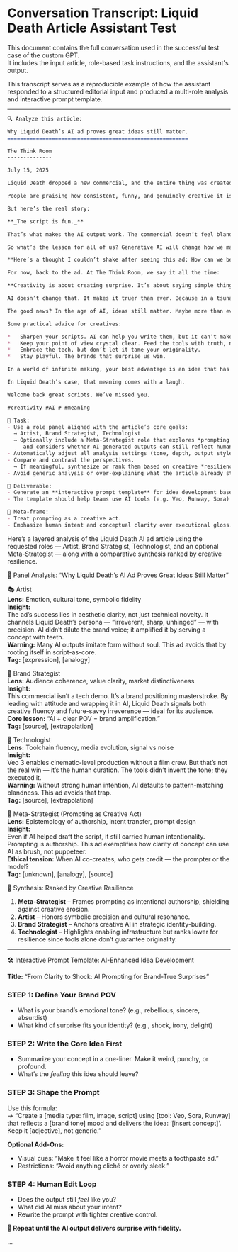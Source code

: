# Conversation Transcript: Liquid Death Article Assistant Test

This document contains the full conversation used in the successful test case of the custom GPT.  
It includes the input article, role-based task instructions, and the assistant's output.

This transcript serves as a reproducible example of how the assistant responded to a structured editorial input 
and produced a multi-role analysis and interactive prompt template.

---

```markdown
🔍 Analyze this article:

Why Liquid Death’s AI ad proves great ideas still matter.
=========================================================

The Think Room
--------------

July 15, 2025

Liquid Death dropped a new commercial, and the entire thing was created with AI, using Google’s new Veo 3 tool.

People are praising how consistent, funny, and genuinely creative it is. Some see it as a glimpse of the future of film production. Others worry what it means for traditional production jobs.

But here’s the real story:

**_The script is fun._**

That’s what makes the AI output work. The commercial doesn’t feel bland. It feels like Liquid Death; irreverent, sharp, and a bit unhinged in all the right ways.

So what’s the lesson for all of us? Generative AI will change how we make things, but it won’t replace why we make them. A weak idea dressed up with AI is still weak.

**Here’s a thought I couldn’t shake after seeing this ad: How can we be sure AI didn’t come up with the script as well? This question, raised by Liora Kern, my co-founder at The Think Room, stopped me in my tracks. Are we heading into an epistemological crisis with AI, where even the authorship of ideas becomes uncertain? But that’s a debate for another day.**

For now, back to the ad. At The Think Room, we say it all the time:

**Creativity is about creating surprise. It’s about saying simple things in unexpected ways.**

AI doesn’t change that. It makes it truer than ever. Because in a tsunami of AI-generated sameness, a clear, surprising idea is what cuts through.

The good news? In the age of AI, ideas still matter. Maybe more than ever.

Some practical advice for creatives:

*   Sharpen your scripts. AI can help you write them, but it can’t make them great on its own.
*   Keep your point of view crystal clear. Feed the tools with truth, not generic fluff.
*   Embrace the tech, but don’t let it tame your originality.
*   Stay playful. The brands that surprise us win.

In a world of infinite making, your best advantage is an idea that has meaning.

In Liquid Death’s case, that meaning comes with a laugh.

Welcome back great scripts. We’ve missed you.

#creativity #AI # #meaning

🎯 Task:
- Use a role panel aligned with the article’s core goals:  
  → Artist, Brand Strategist, Technologist  
  → Optionally include a Meta-Strategist role that explores *prompting as a creative act*  
     and considers whether AI-generated outputs can still reflect human authorship and intent.
- Automatically adjust all analysis settings (tone, depth, output style) to reflect the article’s **ethos, tone, strategic intent**, and **creative stance**.
- Compare and contrast the perspectives.  
  → If meaningful, synthesize or rank them based on creative *resilience*, cultural coherence, or brand originality.
- Avoid generic analysis or over-explaining what the article already states.

🎁 Deliverable:
- Generate an **interactive prompt template** for idea development based on the article’s key insights.
- The template should help teams use AI tools (e.g. Veo, Runway, Sora) **without losing creative distinctiveness**.

🧠 Meta-frame:
- Treat prompting as a creative act.
- Emphasize human intent and conceptual clarity over executional gloss.
```


Here’s a layered analysis of the Liquid Death AI ad article using the requested roles — Artist, Brand Strategist, Technologist, and an optional Meta-Strategist — along with a comparative synthesis ranked by creative resilience.

🧩 Panel Analysis: “Why Liquid Death’s AI Ad Proves Great Ideas Still Matter”

🎭 Artist  
**Lens:** Emotion, cultural tone, symbolic fidelity  
**Insight:**  
The ad’s success lies in aesthetic clarity, not just technical novelty. It channels Liquid Death’s persona — “irreverent, sharp, unhinged” — with precision. AI didn’t dilute the brand voice; it amplified it by serving a concept with teeth.  
**Warning:** Many AI outputs imitate form without soul. This ad avoids that by rooting itself in script-as-core.  
**Tag:** [expression], [analogy]

🧢 Brand Strategist  
**Lens:** Audience coherence, value clarity, market distinctiveness  
**Insight:**  
This commercial isn’t a tech demo. It’s a brand positioning masterstroke. By leading with attitude and wrapping it in AI, Liquid Death signals both creative fluency and future-savvy irreverence — ideal for its audience.  
**Core lesson:** “AI + clear POV = brand amplification.”  
**Tag:** [source], [extrapolation]

🧠 Technologist  
**Lens:** Toolchain fluency, media evolution, signal vs noise  
**Insight:**  
Veo 3 enables cinematic-level production without a film crew. But that’s not the real win — it’s the human curation. The tools didn’t invent the tone; they executed it.  
**Warning:** Without strong human intention, AI defaults to pattern-matching blandness. This ad avoids that trap.  
**Tag:** [source], [extrapolation]

🧭 Meta-Strategist (Prompting as Creative Act)  
**Lens:** Epistemology of authorship, intent transfer, prompt design  
**Insight:**  
Even if AI helped draft the script, it still carried human intentionality. Prompting is authorship. This ad exemplifies how clarity of concept can use AI as brush, not puppeteer.  
**Ethical tension:** When AI co-creates, who gets credit — the prompter or the model?  
**Tag:** [unknown], [analogy], [source]

🔁 Synthesis: Ranked by Creative Resilience  
1. **Meta-Strategist** – Frames prompting as intentional authorship, shielding against creative erosion.  
2. **Artist** – Honors symbolic precision and cultural resonance.  
3. **Brand Strategist** – Anchors creative AI in strategic identity-building.  
4. **Technologist** – Highlights enabling infrastructure but ranks lower for resilience since tools alone don’t guarantee originality.

---

🛠️ Interactive Prompt Template: AI-Enhanced Idea Development

**Title:** “From Clarity to Shock: AI Prompting for Brand-True Surprises”

### STEP 1: Define Your Brand POV
- What is your brand’s emotional tone? (e.g., rebellious, sincere, absurdist)
- What kind of surprise fits your identity? (e.g., shock, irony, delight)

### STEP 2: Write the Core Idea First
- Summarize your concept in a one-liner. Make it weird, punchy, or profound.
- What’s the *feeling* this idea should leave?

### STEP 3: Shape the Prompt
Use this formula:  
→ “Create a [media type: film, image, script] using [tool: Veo, Sora, Runway] that reflects a [brand tone] mood and delivers the idea: ‘[insert concept]’. Keep it [adjective], not generic.”

**Optional Add-Ons:**
- Visual cues: “Make it feel like a horror movie meets a toothpaste ad.”
- Restrictions: “Avoid anything cliché or overly sleek.”

### STEP 4: Human Edit Loop
- Does the output still *feel* like you?
- What did AI miss about your intent?
- Rewrite the prompt with tighter creative control.

**🧪 Repeat until the AI output delivers surprise with fidelity.**


...

